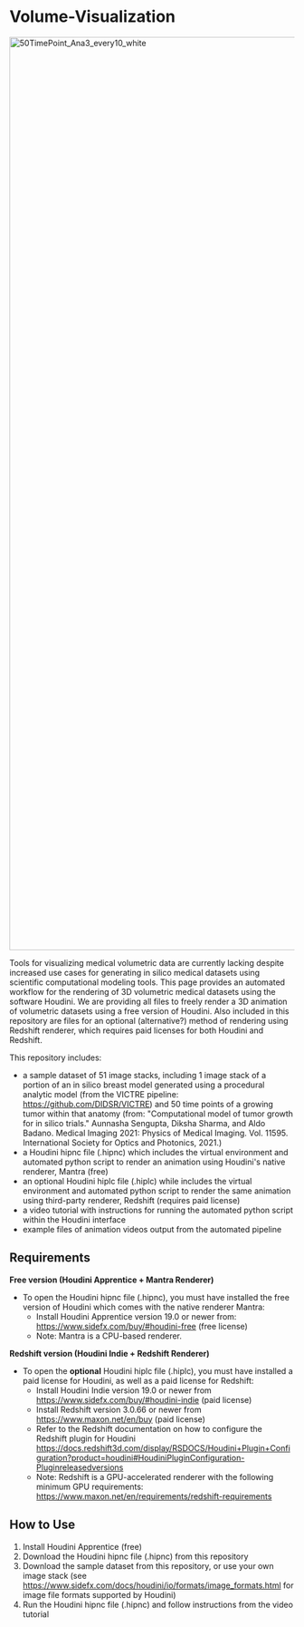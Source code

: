 # Volume-Visualization

<img width="1611" alt="50TimePoint_Ana3_every10_white" src="https://user-images.githubusercontent.com/54334152/165230472-bd681439-3b03-4546-944c-b111dc9d4696.png">

Tools for visualizing medical volumetric data are currently lacking despite increased use cases for generating in silico medical datasets using scientific computational modeling tools. This page provides an automated workflow for the rendering of 3D volumetric medical datasets using the software Houdini. We are providing all files to freely render a 3D animation of volumetric datasets using a free version of Houdini. Also included in this repository are files for an optional (alternative?) method of rendering using Redshift renderer, which requires paid licenses for both Houdini and Redshift.

This repository includes:
* a sample dataset of 51 image stacks, including 1 image stack of a portion of an in silico breast model generated using a procedural analytic model (from the VICTRE pipeline: https://github.com/DIDSR/VICTRE) and 50 time points of a growing tumor within that anatomy (from: "Computational model of tumor growth for in silico trials." Aunnasha Sengupta, Diksha Sharma, and Aldo Badano.  Medical Imaging 2021: Physics of Medical Imaging. Vol. 11595. International Society for Optics and Photonics, 2021.)
* a Houdini hipnc file (.hipnc) which includes the virtual environment and automated python script to render an animation using Houdini's native renderer, Mantra (free)
* an optional Houdini hiplc file (.hiplc) while includes the virtual environment and automated python script to render the same animation using third-party renderer, Redshift (requires paid license)
* a video tutorial with instructions for running the automated python script within the Houdini interface
* example files of animation videos output from the automated pipeline


## Requirements
**Free version (Houdini Apprentice + Mantra Renderer)**
* To open the Houdini hipnc file (.hipnc), you must have installed the free version of Houdini which comes with the native renderer Mantra:
  * Install Houdini Apprentice version 19.0 or newer from: https://www.sidefx.com/buy/#houdini-free (free license)
  * Note: Mantra is a CPU-based renderer.

**Redshift version (Houdini Indie + Redshift Renderer)**
* To open the **optional** Houdini hiplc file (.hiplc), you must have installed a paid license for Houdini, as well as a paid license for Redshift:
  * Install Houdini Indie version 19.0 or newer from https://www.sidefx.com/buy/#houdini-indie (paid license)
  * Install Redshift version 3.0.66 or newer from https://www.maxon.net/en/buy (paid license)
  * Refer to the Redshift documentation on how to configure the Redshift plugin for Houdini https://docs.redshift3d.com/display/RSDOCS/Houdini+Plugin+Configuration?product=houdini#HoudiniPluginConfiguration-Pluginreleasedversions
  * Note: Redshift is a GPU-accelerated renderer with the following minimum GPU requirements: https://www.maxon.net/en/requirements/redshift-requirements


## How to Use
1. Install Houdini Apprentice (free)
2. Download the Houdini hipnc file (.hipnc) from this repository
3. Download the sample dataset from this repository, or use your own image stack (see https://www.sidefx.com/docs/houdini/io/formats/image_formats.html for image file formats supported by Houdini)
4. Run the Houdini hipnc file (.hipnc) and follow instructions from the video tutorial

